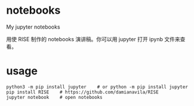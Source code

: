 # notebooks

My jupyter notebooks

用使 RISE 制作的 notebooks 演讲稿。你可以用 jupyter 打开 ipynb 文件来查看。

# usage

```
python3 -m pip install jupyter    # or python -m pip install jupyter
pip install RISE    # https://github.com/damianavila/RISE
jupyter notebook    # open notebooks
```
